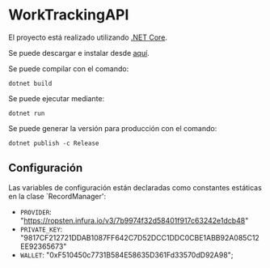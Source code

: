 # WorkTrackingAPI

El proyecto está realizado utilizando [.NET Core](https://dotnet.microsoft.com/).

Se puede descargar e instalar desde [aquí](https://dotnet.microsoft.com/download).

Se puede compilar con el comando:

`dotnet build`

Se puede ejecutar mediante:

`dotnet run`

Se puede generar la versión para producción con el comando:

`dotnet publish -c Release`

## Configuración

Las variables de configuración están declaradas como constantes estáticas en la clase `RecordManager':

* `PROVIDER`: "https://ropsten.infura.io/v3/7b9974f32d58401f917c63242e1dcb48"
* `PRIVATE_KEY`: "9817CF212721DDAB1087FF642C7D52DCC1DDC0CBE1ABB92A085C12EE92365673"
* `WALLET`: "0xF510450c7731B584E58635D361Fd33570dD92A98";